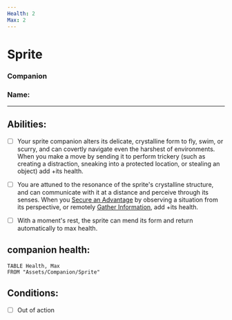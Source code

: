 ```yaml
---
Health: 2
Max: 2
---
```

# Sprite
### Companion
### Name:
<hr>

## Abilities:
- [ ] Your sprite companion alters its delicate, crystalline form to fly, swim, or scurry, and can covertly navigate even the harshest of environments. When you make a move by sending it to perform trickery (such as creating a distraction, sneaking into a protected location, or stealing an object) add +its health.

- [ ] You are attuned to the resonance of the sprite's crystalline structure, and can communicate with it at a distance and perceive through its senses. When you [Secure an Advantage](4._Moves/Adventure/Secure_an_Advantage.md) by observing a situation from its perspective, or remotely [Gather Information](Gather_Information.md), add +its health.

- [ ] With a moment's rest, the sprite can mend its form and return automatically to max health.

## companion health:
```dataview
TABLE Health, Max
FROM "Assets/Companion/Sprite"
```

## Conditions:
- [ ] Out of action
